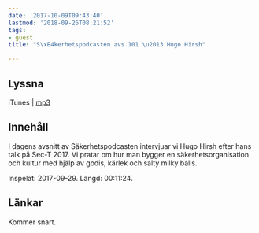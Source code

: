 ```yaml
---
date: '2017-10-09T09:43:40'
lastmod: '2018-09-26T08:21:52'
tags:
- guest
title: "S\xE4kerhetspodcasten avs.101 \u2013 Hugo Hirsh"

---
```

## Lyssna

iTunes \| [mp3](http://traffic.libsyn.com/sakerhetspodcasten/SEC-T_2017_Hugo_Hirsh.mp3)

## Innehåll

I dagens avsnitt av Säkerhetspodcasten intervjuar vi Hugo Hirsh efter hans talk på
Sec-T 2017. Vi pratar om hur man bygger en säkerhetsorganisation och kultur med hjälp
av godis, kärlek och salty milky balls.

Inspelat: 2017-09-29. Längd: 00:11:24.

## Länkar

Kommer snart.

